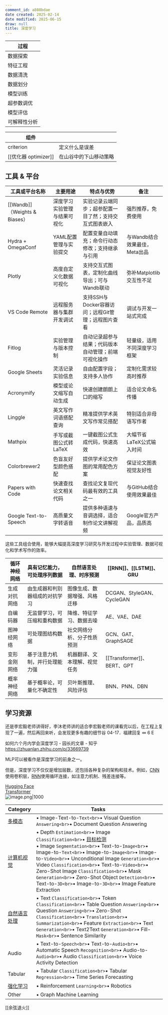```yaml
---
comment_id: a808bdae
date created: 2025-02-14
date modified: 2025-06-15
draw: null
title: 深度学习
---
```

| 过程     |
| ------ |
| 数据探索   |
| 特征工程   |
| 数据清洗   |
| 数据划分   |
| 模型训练   |
| 超参数调优  |
| 模型评估   |
| 可解释性分析 |

| 组件                |             |
| ----------------- | ----------- |
| criterion         | 定义什么是误差     |
| [[优化器 optimizer]] | 在山谷中的下山移动策略 |

## 工具 & 平台

| 工具或平台名称                     | 主要用途           | 特点与优势                           | 备注                  |
| --------------------------- | -------------- | ------------------------------- | ------------------- |
| [[Wandb]]（Weights & Biases）| 深度学习实验管理与结果可视化 | 实验记录云端同步；超参配置一目了然；支持交互式图表嵌入     | 强烈推荐，免费使用           |
| Hydra + OmegaConf           | YAML配置管理与实验提交  | 配置变量自动填充；命令行动态修改；支持继承与引用        | 与Wandb结合效果最佳，Meta出品 |
| Plotly                      | 高度自定义化数据可视化    | 支持交互式图表，定制化曲线导出；可与Wandb联动       | 弥补Matplotlib交互性不足   |
| VS Code Remote              | 远程服务器与集群开发调试   | 支持SSH与Docker容器访问；远程Git管理；远程图片查看 | 调试与开发一站式完成          |
| Fitlog                      | 实验管理与版本控制      | 自动记录超参与结果；代码版本自动管理；前端可视化操作      | 轻量级，适用不同深度学习框架      |
| Google Sheets               | 灵活记录实验信息       | 自由配置字段；支持多人协作                   | 定制化需求较高时推荐          |
| Acronymify                  | 模型或论文缩写自动生成    | 快速创建朗朗上口的缩写                     | 适合论文命名传播            |
| Linggle                     | 英文写作词语搭配查询     | 精准提供学术英文写作常见搭配                  | 特别适合非母语写作者          |
| Mathpix                     | 手写或截图公式转LaTeX  | 一键截图公式生成代码，快速高效                 | 大幅节省LaTeX公式输入时间     |
| Colorbrewer2                | 色盲友好型颜色搭配      | 提供学术论文作图的常用配色方案                 | 保证论文图表视觉友好性         |
| Papers with Code            | 快速查找论文相关代码     | 查找论文复现代码最有效的工具之一                | 与GitHub结合使用效果最佳     |
| Google Text-to-Speech       | 高质量文字转语音       | 提供多种语速与音调选择，适合制作论文讲解视频          | Google官方产品，品质高      |

这些工具组合使用，能够大幅提高深度学习研究与开发过程中实验管理、数据可视化和学术写作的效率。

| 循环神经网络 | 具有记忆能力，可处理序列数据  | 自然语言处理、时序预测    | [[RNN]]、[[LSTM]]、GRU     |
| ------ | --------------- | -------------- | ------------------------ |
| 生成对抗网络 | 由生成器和判别器组成的对抗学习 | 图像生成、数据增强、风格迁移 | DCGAN、StyleGAN、CycleGAN  |
| 自编码器   | 无监督学习，可压缩和重构数据  | 降维、特征学习、数据去噪   | AE、VAE、DAE               |
| 图神经网络  | 可处理图结构数据        | 社交网络分析、分子性质预测  | GCN、GAT、GraphSAGE        |
| 变形金刚网络 | 基于注意力机制，并行处理能力强 | 机器翻译、文本理解、视觉任务 | [[Transformer]]、BERT、GPT |
| 概率神经网络 | 基于概率论，可量化不确定性   | 贝叶斯推理、风险评估     | BNN、PNN、DBN              |

## 学习资源

还是李宏毅老师讲得好，李沐老师讲的适合李宏毅老师的课看完以后，在工程上复现了一遍，然后再回来听，会发现更多有趣的细节谷 04-17．福建回复 ∞ 6 E

如何六个月内学会深度学习 - 园长的文章 - 知乎  
https://zhuanlan.zhihu.com/p/33669739

MLP可以被看作是深度学习的前身之一。

但是，深度学习不仅仅是增加层数，还包括各种复杂的架构和技术。例如，[CNN](CNN.md)使用卷积层，[RNN](RNN.md)使用循环连接，如注意力机制、残差连接等。

[Hugging Face](Hugging%20Face.md)  
[Transformer](Transformer.md)  
![image.png|1000](https://imagehosting4picgo.oss-cn-beijing.aliyuncs.com/imagehosting/fix-dir%2Fpicgo%2Fpicgo-clipboard-images%2F2024%2F07%2F18%2F00-11-44-7224fd53c93bde29414f01393570c91c-20240718001144-21e40d.png)

| Category   | Tasks                                                                                                                                                                                                                                                                                                                                                                                                     |
| ---------- | --------------------------------------------------------------------------------------------------------------------------------------------------------------------------------------------------------------------------------------------------------------------------------------------------------------------------------------------------------------------------------------------------------- |
| [多模态](多模态.md)    | • Image-Text-to-`Text<br>`• Visual Question `Answering<br>`• Document Question Answering                                                                                                                                                                                                                                                                                                                      |
| [计算机视觉](计算机视觉.md)  | • Depth `Estimation<br>`• Image `Classification<br>`• [目标检测](目标检测.md)<br>• Image `Segmentation<br>`• Text-to-`Image<br>`• Image-to-`Text<br>`• Image-to-`Image<br>`• Image-to-`Video<br>`• Unconditional Image `Generation<br>`• Video `Classification<br>`• Text-to-`Video<br>`• Zero-Shot Image `Classification<br>`• Mask `Generation<br>`• Zero-Shot Object `Detection<br>`• Text-to-`3D<br>`• Image-to-`3D<br>`• Image Feature Extraction |
| [自然语言处理](自然语言处理.md) | • Text `Classification<br>`• Token `Classification<br>`• Table Question `Answering<br>`• Question `Answering<br>`• Zero-Shot `Classification<br>`• `Translation<br>`• `Summarization<br>`• Feature `Extraction<br>`• Text `Generation<br>`• Text2Text `Generation<br>`• Fill-`Mask<br>`• Sentence Similarity                                                                                                                    |
| Audio      | • Text-to-`Speech<br>`• Text-to-`Audio<br>`• Automatic Speech `Recognition<br>`• Audio-to-`Audio<br>`• Audio `Classification<br>`• Voice Activity Detection                                                                                                                                                                                                                                                         |
| Tabular    | • Tabular `Classification<br>`• Tabular `Regression<br>`• Time Series Forecasting                                                                                                                                                                                                                                                                                                                             |
| [强化学习](强化学习.md)   | • Reinforcement `Learning<br>`• Robotics                                                                                                                                                                                                                                                                                                                                                                    |
| Other      | • Graph Machine Learning                                                                                                                                                                                                                                                                                                                                                                                  |

[[余弦退火]]
